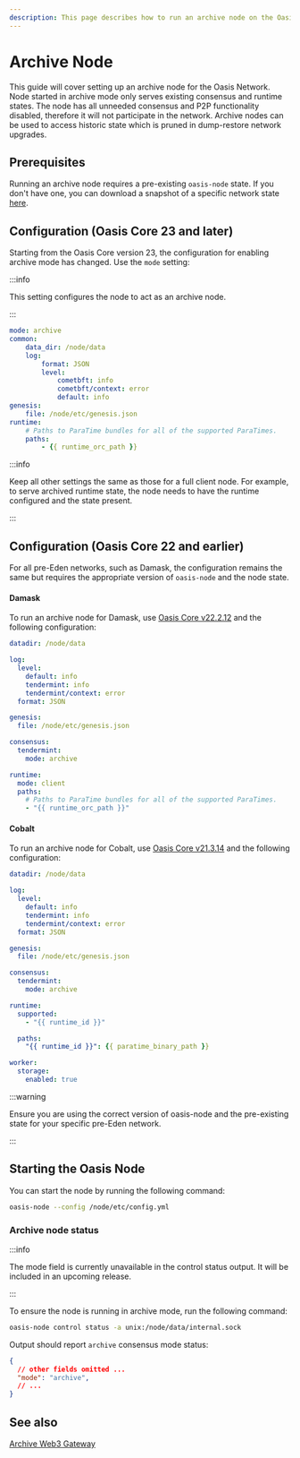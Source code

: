 ```yaml
---
description: This page describes how to run an archive node on the Oasis Network.
---
```


# Archive Node

This guide will cover setting up an archive node for the Oasis Network. Node
started in archive mode only serves existing consensus and runtime states.
The node has all unneeded consensus and P2P functionality disabled, therefore
it will not participate in the network. Archive nodes can be used to access
historic state which is pruned in dump-restore network upgrades.

## Prerequisites

Running an archive node requires a pre-existing `oasis-node` state. If you don't have one,
you can download a snapshot of a specific network state [here][snapshots].

[snapshots]: https://snapshots.oasis.io

## Configuration (Oasis Core 23 and later)

Starting from the Oasis Core version 23, the configuration for enabling archive mode has changed.
Use the `mode` setting:

:::info

This setting configures the node to act as an archive node.

:::

```yaml
mode: archive
common:
    data_dir: /node/data
    log:
        format: JSON
        level:
            cometbft: info
            cometbft/context: error
            default: info
genesis:
    file: /node/etc/genesis.json
runtime:
    # Paths to ParaTime bundles for all of the supported ParaTimes.
    paths:
        - {{ runtime_orc_path }}
```

:::info

Keep all other settings the same as those for a full client node. For example, to serve archived runtime
state, the node needs to have the runtime configured and the state present.

:::

## Configuration (Oasis Core 22 and earlier)

For all pre-Eden networks, such as Damask, the configuration remains the same but requires the
appropriate version of `oasis-node` and the node state.

#### Damask

To run an archive node for Damask, use [Oasis Core v22.2.12] and the following
configuration:

```yaml
datadir: /node/data

log:
  level:
    default: info
    tendermint: info
    tendermint/context: error
  format: JSON

genesis:
  file: /node/etc/genesis.json

consensus:
  tendermint:
    mode: archive

runtime:
  mode: client
  paths:
    # Paths to ParaTime bundles for all of the supported ParaTimes.
    - "{{ runtime_orc_path }}"
```

#### Cobalt

To run an archive node for Cobalt, use [Oasis Core v21.3.14] and the following configuration:

```yaml
datadir: /node/data

log:
  level:
    default: info
    tendermint: info
    tendermint/context: error
  format: JSON

genesis:
  file: /node/etc/genesis.json

consensus:
  tendermint:
    mode: archive

runtime:
  supported:
    - "{{ runtime_id }}"

  paths:
    "{{ runtime_id }}": {{ paratime_binary_path }}

worker:
  storage:
    enabled: true
```

:::warning

Ensure you are using the correct version of oasis-node and the pre-existing state for your specific pre-Eden network.

:::

## Starting the Oasis Node

You can start the node by running the following command:

```bash
oasis-node --config /node/etc/config.yml
```

### Archive node status

:::info

The mode field is currently unavailable in the control status output. It will
be included in an upcoming release.

:::

To ensure the node is running in archive mode, run the following command:

```bash
oasis-node control status -a unix:/node/data/internal.sock
```

Output should report `archive` consensus mode status:

```json
{
  // other fields omitted ...
  "mode": "archive",
  // ...
}
```

## See also

[Archive Web3 Gateway](../web3.mdx#archive-web3-gateway)

[Oasis Core v22.2.12]: https://github.com/oasisprotocol/oasis-core/releases/tag/v22.2.12
[Oasis Core v21.3.14]: https://github.com/oasisprotocol/oasis-core/releases/tag/v21.3.14
